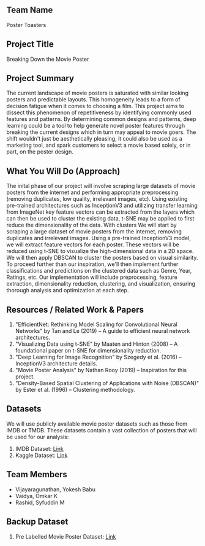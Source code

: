 ## Team Name
Poster Toasters

## Project Title
Breaking Down the Movie Poster

## Project Summary
The current landscape of movie posters is saturated with similar looking posters and predictable layouts. This homogeneity leads to a form of decision fatigue when it comes to choosing a film. This project aims to dissect this phenomenon of repetitiveness by identifying commonly used features and patterns. By determining common designs and patterns, deep learning could be a tool to help generate novel poster features through breaking the current designs which in turn may appeal to movie goers. The shift wouldn't just be aesthetically pleasing, it could also be used as a marketing tool, and spark customers to select a movie based solely, or in part, on the poster design. 

## What You Will Do (Approach)
The inital phase of our project will involve scraping large datasets of movie posters from the internet and performing appropriate preprocessing (removing duplicates, low quality, irrelevant images, etc). Using existing pre-trained architectures such as InceptionV3 and utilizing transfer learning from ImageNet key feature vectors can be extracted from the layers which can then be used to cluster the existing data, t-SNE may be applied to first reduce the dimensionality of the data. With clusters
We will start by scraping a large dataset of movie posters from the internet, removing duplicates and irrelevant images. Using a pre-trained InceptionV3 model, we will extract feature vectors for each poster. These vectors will be reduced using t-SNE to visualize the high-dimensional data in a 2D space. We will then apply DBSCAN to cluster the posters based on visual similarity. To proceed further than our inspiration, we'll then implement further classifications and predictions on the clustered data such as Genre, Year, Ratings, etc. Our implementation will include preprocessing, feature extraction, dimensionality reduction, clustering, and visualization, ensuring thorough analysis and optimization at each step.

## Resources / Related Work & Papers
1. "EfficientNet: Rethinking Model Scaling for Convolutional Neural Networks" by Tan and Le (2019) – A guide to efficient neural network architectures.
2. "Visualizing Data using t-SNE" by Maaten and Hinton (2008) – A foundational paper on t-SNE for dimensionality reduction.
3. "Deep Learning for Image Recognition" by Szegedy et al. (2016) – InceptionV3 architecture details.
4. "Movie Poster Analysis" by Nathan Rooy (2019) – Inspiration for this project.
5. "Density-Based Spatial Clustering of Applications with Noise (DBSCAN)" by Ester et al. (1996) – Clustering methodology.

## Datasets
We will use publicly available movie poster datasets such as those from IMDB or TMDB. These datasets contain a vast collection of posters that will be used for our analysis:
1. IMDB Dataset: [Link](https://developer.imdb.com/non-commercial-datasets/)
2. Kaggle Dataset: [Link](https://www.kaggle.com/datasets/rezaunderfit/48k-imdb-movies-with-posters)


## Team Members
- Vijayaragunathan, Yokesh Babu
- Vaidya, Omkar K
- Rashid, Syfuddin M

## Backup Dataset
1. Pre Labelled Movie Poster Dataset: [Link](https://www.cs.ccu.edu.tw/~wtchu/projects/MoviePoster/index.html)
